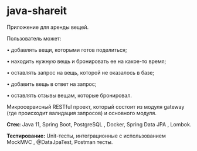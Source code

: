 # java-shareit

Приложение для аренды вещей. 

Пользователь может:

•	добавлять вещи, которыми готов поделиться;

•	находить нужную вещь и бронировать ее на какое-то время;

•	оставлять запрос на вещь, которой не оказалось в базе;

•	добавить вещь в ответ на запрос;

•	оставлять отзывы вещам, которые бронировал.

Микросервисный RESTful проект, который состоит из модуля gateway (где происходит валидация запросов) и основного модуля.

**Стек:** Java 11, Spring Boot, PostgreSQL , Docker, Spring Data JPA , Lombok.

**Тестирование:** Unit-тесты, интеграционные с использованием MockMVC , @DataJpaTest, Postman тесты.
